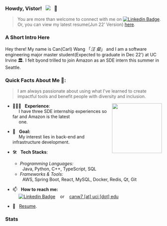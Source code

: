 <!--
**Carlwasinfected/Carlwasinfected** is a ✨ _special_ ✨ repository because its `README.md` (this file) appears on your GitHub profile.

Here are some ideas to get you started:

- 🔭 I’m currently working on ...
- 🌱 I’m currently learning ...
- 👯 I’m looking to collaborate on ...
- 🤔 I’m looking for help with ...
- 💬 Ask me about ...
- 📫 How to reach me: ...
- 😄 Pronouns: ...
- ⚡ Fun fact: ...
-->
	


### Howdy, Vistor! &nbsp;&nbsp;![](https://visitor-badge.glitch.me/badge?page_id=yx-hh/yx-hh&style=flat-square&color=0088cc)&nbsp;&nbsp; 👋
> You are more than welcome to connect with me on [![Linkedin Badge](https://img.shields.io/badge/-LinkedIn-0e76a8?style=flat-square&logo=Linkedin&logoColor=white)](https://www.linkedin.com/in/canwang99/). 
Or, you can view my latest resume(Jun 22' Version) [here](https://drive.google.com/file/d/1GGB4e8uRRk-ChYi4KCc50zN-7lMsJRXV/view?usp=sharing). 
  
### A Short Intro Here
Hey there! My name is Can(Carl) Wang 「*汪 粲*」 and I am a software engineering major master student(Expected to graduate in Dec 22') at UC Irvine 🏛. 
I felt byond trilled to join Amazon as an SDE intern this summer in Seattle.


###  Quick Facts About Me 🧐:
> I am always passionate about using what I've learned to create impactful tools and benefit people with diversity and inclusion.

<div>
<img align="right" height="160em" src="https://github-readme-stats.vercel.app/api?username=Carlwasinfected&show_icons=true&hide_border=true&&count_private=true&include_all_commits=true" />
</div>

- 👨🏻‍💻 &nbsp; **Experience**: <br> &nbsp;&nbsp;&nbsp;&nbsp; I have three SDE internship experiences so far and Amazon is the latest 
    <br> &nbsp;&nbsp;&nbsp;&nbsp; one.
- 🚀 &nbsp; **Goal:** <br> &nbsp;&nbsp;&nbsp;&nbsp; My interest lies in back-end and infrastructure development.

- 🛠 &nbsp; **Tech Stacks**: 
  * *Programming Languages:* <br> &nbsp; Java, Python, C++, TypeScript, SQL
  * *Frameworks & Tools:* <br> &nbsp; AWS, Spring Boot, React, MySQL, Docker, Redis, Qt, Git

- 📫 &nbsp; **How to reach me:** <br> &nbsp;&nbsp;&nbsp;&nbsp;  [![Linkedin Badge](https://img.shields.io/badge/-LinkedIn-0e76a8?style=flat-square&logo=Linkedin&logoColor=white)](https://www.linkedin.com/in/canwang99/) &nbsp;&nbsp; or &nbsp;&nbsp; <ins>canw7 [at] uci [dot] edu</ins>
- 📝 &nbsp; [Resume](https://drive.google.com/file/d/1GGB4e8uRRk-ChYi4KCc50zN-7lMsJRXV/view?usp=sharing).

<!-- <div>
<img align="right" height="160em"  src="https://github-readme-stats.vercel.app/api/top-langs/?username=Carlwasinfected&exclude_repo=KNN-Image-Classification&show_icons=true&hide_border=true&layout=compact&langs_count=8"/>
</div> -->


### Stats

<!-- <div>
<img align="right" height="160em"  src="https://github-readme-stats.vercel.app/api/top-langs/?username=Carlwasinfected&exclude_repo=KNN-Image-Classification&show_icons=true&hide_border=true&layout=compact&langs_count=8"/>
</div>	
<br/>
 -->
<!-- <div align="center">
    <img src="https://activity-graph.herokuapp.com/graph?username=Carlwasinfected&theme=minimal" />
</div> -->

